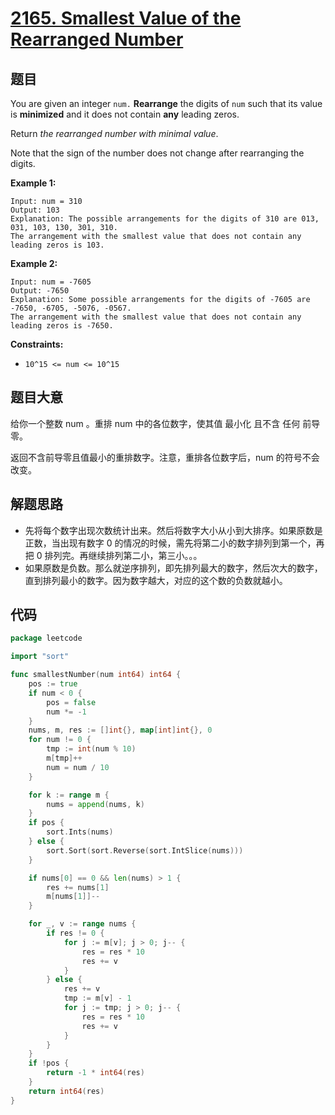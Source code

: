 # [2165. Smallest Value of the Rearranged Number](https://leetcode.com/problems/smallest-value-of-the-rearranged-number/)


## 题目

You are given an integer `num.` **Rearrange** the digits of `num` such that its value is **minimized** and it does not contain **any** leading zeros.

Return *the rearranged number with minimal value*.

Note that the sign of the number does not change after rearranging the digits.

**Example 1:**

```
Input: num = 310
Output: 103
Explanation: The possible arrangements for the digits of 310 are 013, 031, 103, 130, 301, 310.
The arrangement with the smallest value that does not contain any leading zeros is 103.

```

**Example 2:**

```
Input: num = -7605
Output: -7650
Explanation: Some possible arrangements for the digits of -7605 are -7650, -6705, -5076, -0567.
The arrangement with the smallest value that does not contain any leading zeros is -7650.

```

**Constraints:**

- `10^15 <= num <= 10^15`

## 题目大意

给你一个整数 num 。重排 num 中的各位数字，使其值 最小化 且不含 任何 前导零。

返回不含前导零且值最小的重排数字。注意，重排各位数字后，num 的符号不会改变。

## 解题思路

- 先将每个数字出现次数统计出来。然后将数字大小从小到大排序。如果原数是正数，当出现有数字 0 的情况的时候，需先将第二小的数字排列到第一个，再把 0 排列完。再继续排列第二小，第三小。。。
- 如果原数是负数。那么就逆序排列，即先排列最大的数字，然后次大的数字，直到排列最小的数字。因为数字越大，对应的这个数的负数就越小。

## 代码

```go
package leetcode

import "sort"

func smallestNumber(num int64) int64 {
	pos := true
	if num < 0 {
		pos = false
		num *= -1
	}
	nums, m, res := []int{}, map[int]int{}, 0
	for num != 0 {
		tmp := int(num % 10)
		m[tmp]++
		num = num / 10
	}

	for k := range m {
		nums = append(nums, k)
	}
	if pos {
		sort.Ints(nums)
	} else {
		sort.Sort(sort.Reverse(sort.IntSlice(nums)))
	}

	if nums[0] == 0 && len(nums) > 1 {
		res += nums[1]
		m[nums[1]]--
	}

	for _, v := range nums {
		if res != 0 {
			for j := m[v]; j > 0; j-- {
				res = res * 10
				res += v
			}
		} else {
			res += v
			tmp := m[v] - 1
			for j := tmp; j > 0; j-- {
				res = res * 10
				res += v
			}
		}
	}
	if !pos {
		return -1 * int64(res)
	}
	return int64(res)
}
```